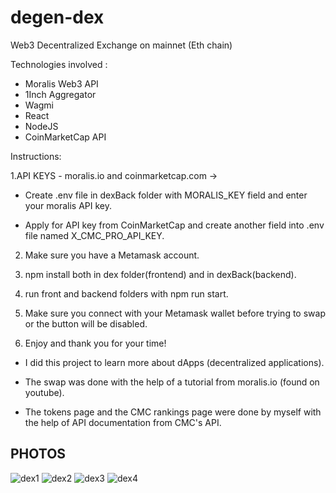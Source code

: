 # degen-dex
Web3 Decentralized Exchange on mainnet (Eth chain)

Technologies involved : 
- Moralis Web3 API
- 1Inch Aggregator
- Wagmi
- React
- NodeJS
- CoinMarketCap API

Instructions:


1.API KEYS - moralis.io and coinmarketcap.com -> 

* Create .env file in dexBack folder with MORALIS_KEY field and enter your moralis API key.
  
* Apply for API key from CoinMarketCap and create another field into .env file named X_CMC_PRO_API_KEY.


2. Make sure you have a Metamask account.


3. npm install both in dex folder(frontend) and in dexBack(backend).


4. run front and backend folders with npm run start.
   

5. Make sure you connect with your Metamask wallet before trying to swap or the button will be disabled.


6. Enjoy and thank you for your time!


- I did this project to learn more about dApps (decentralized applications).

- The swap was done with the help of a tutorial from moralis.io (found on youtube).

- The tokens page and the CMC rankings page were done by myself with the help of API documentation from CMC's API. 

## PHOTOS 

![dex1](https://github.com/RaoulGrn/degen-dex/assets/108396853/6cf9d402-3d21-4ac3-bcb0-8da3554637b2)
![dex2](https://github.com/RaoulGrn/degen-dex/assets/108396853/d920a876-4af4-47e9-b6f7-0ff97fb3a11c)
![dex3](https://github.com/RaoulGrn/degen-dex/assets/108396853/e0fcff27-72e6-43a7-9f1a-4d49260a2b63)
![dex4](https://github.com/RaoulGrn/degen-dex/assets/108396853/5ff3a12d-ca5c-4cfd-b907-a4606fdee5cc)
